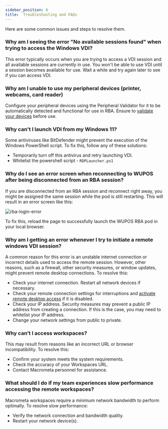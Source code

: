 ```yaml
---
sidebar_position: 6
title:  Troubleshooting and FAQs
---
```

Here are some common issues and steps to resolve them.


### Why am I seeing the error "No available sessions found" when trying to access the Windows VDI?

This error typically occurs when you are trying to access a VDI session  and all available sessions are currently in use. You won't be able to use VDI until a session becomes available for use. Wait a while and try again later to see if  you can access VDI. 

### Why am I unable to use my peripheral devices (printer, webcams, card reader)
Configure your peripheral devices using the Peripheral Validator for it to be automatically detected and functional for use in RBA. Ensure to [validate your devices](#validating-peripheral-devices-for-rba) before use.

### Why can't I launch VDI from my Windows 11?

Some antiviruses like BitDefender might prevent the execution of the Windows PowerShell script. To fix this, follow any of these solutions:

- Temporarily turn off this antivirus and retry launching VDI.
- Whitelist the powershell script - `RDPLauncher.ps1`

### Why do I see an error screen when reconnecting to WUPOS after being disconnected from an RBA session?

If you are disconnected from an RBA session and reconnect right away, you might be assigned the same session while the pod is still restarting. This will result in an error screen like this:

![rba-login-error](/img/runbook-images/rba-login-error.png)


To fix this, reload the page to successfully launch the WUPOS RBA pod in your local browser.


### Why am I getting an error whenever I try to initiate a remote windows VDI session?

A common reason for this error is an unstable internet connection or incorrect details used to access the remote session. However, other reasons, such as a firewall, other security measures, or window updates, might prevent remote desktop connections. To resolve this:

- Check your internet connection. Restart all network devices if necessary.
- Check your remote connection settings for interruptions and [activate remote desktop access](https://learn.microsoft.com/en-us/windows-server/remote/remote-desktop-services/clients/remote-desktop-allow-access) if it is disabled. 
- Check your IP address. Security measures may prevent a public IP address from creating a connection. If this is the case, you may need to whitelist your IP address.
- Change your network settings from public to private.

### Why can’t I access workspaces?
This may result from reasons like an incorrect URL or browser incompatibility. To resolve this:

- Confirm your system meets the system requirements.
- Check the accuracy of your Workspaces URL.
- Contact Macrometa personnel for assistance.

### What should I do if my team experiences slow performance accessing the remote workspaces?
Macrometa workspaces require a minimum network bandwidth to perform optimally. To resolve slow performance:

- Verify the network connection and bandwidth quality.
- Restart your network device(s).
